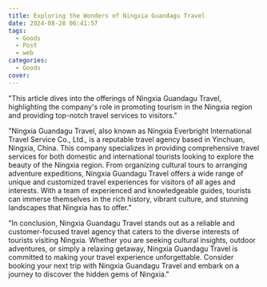 ```yaml
---
title: Exploring the Wonders of Ningxia Guandagu Travel
date: 2024-08-28 06:41:57
tags:
  - Goods
  - Post
  - web
categories:
  - Goods
cover: 
---
```


"This article dives into the offerings of Ningxia Guandagu Travel, highlighting the company's role in promoting tourism in the Ningxia region and providing top-notch travel services to visitors."

"Ningxia Guandagu Travel, also known as Ningxia Everbright International Travel Service Co., Ltd., is a reputable travel agency based in Yinchuan, Ningxia, China. This company specializes in providing comprehensive travel services for both domestic and international tourists looking to explore the beauty of the Ningxia region. From organizing cultural tours to arranging adventure expeditions, Ningxia Guandagu Travel offers a wide range of unique and customized travel experiences for visitors of all ages and interests. With a team of experienced and knowledgeable guides, tourists can immerse themselves in the rich history, vibrant culture, and stunning landscapes that Ningxia has to offer."

"In conclusion, Ningxia Guandagu Travel stands out as a reliable and customer-focused travel agency that caters to the diverse interests of tourists visiting Ningxia. Whether you are seeking cultural insights, outdoor adventures, or simply a relaxing getaway, Ningxia Guandagu Travel is committed to making your travel experience unforgettable. Consider booking your next trip with Ningxia Guandagu Travel and embark on a journey to discover the hidden gems of Ningxia."
